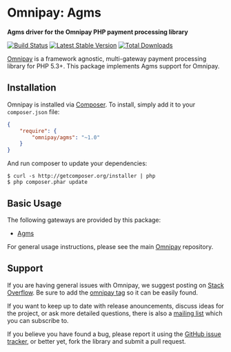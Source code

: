 # Omnipay: Agms

**Agms driver for the Omnipay PHP payment processing library**

[![Build Status](https://travis-ci.org/thephpleague/omnipay-agms.png?branch=master)](https://travis-ci.org/thephpleague/omnipay-agms)
[![Latest Stable Version](https://poser.pugx.org/omnipay/agms/version.png)](https://packagist.org/packages/omnipay/agms)
[![Total Downloads](https://poser.pugx.org/omnipay/agms/d/total.png)](https://packagist.org/packages/omnipay/agms)

[Omnipay](https://github.com/thephpleague/omnipay) is a framework agnostic, multi-gateway payment
processing library for PHP 5.3+. This package implements Agms support for Omnipay.

## Installation

Omnipay is installed via [Composer](http://getcomposer.org/). To install, simply add it
to your `composer.json` file:

```json
{
    "require": {
        "omnipay/agms": "~1.0"
    }
}
```

And run composer to update your dependencies:

    $ curl -s http://getcomposer.org/installer | php
    $ php composer.phar update

## Basic Usage

The following gateways are provided by this package:

* [Agms](http://onlinepaymentprocessing.com/)

For general usage instructions, please see the main [Omnipay](https://github.com/thephpleague/omnipay)
repository.

## Support

If you are having general issues with Omnipay, we suggest posting on
[Stack Overflow](http://stackoverflow.com/). Be sure to add the
[omnipay tag](http://stackoverflow.com/questions/tagged/omnipay) so it can be easily found.

If you want to keep up to date with release anouncements, discuss ideas for the project,
or ask more detailed questions, there is also a [mailing list](https://groups.google.com/forum/#!forum/omnipay) which
you can subscribe to.

If you believe you have found a bug, please report it using the [GitHub issue tracker](https://github.com/thephpleague/omnipay-agms/issues),
or better yet, fork the library and submit a pull request.
